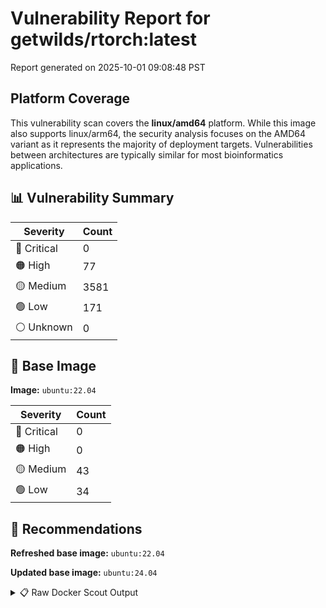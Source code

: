 # Vulnerability Report for getwilds/rtorch:latest

Report generated on 2025-10-01 09:08:48 PST

## Platform Coverage

This vulnerability scan covers the **linux/amd64** platform. While this image also supports linux/arm64, the security analysis focuses on the AMD64 variant as it represents the majority of deployment targets. Vulnerabilities between architectures are typically similar for most bioinformatics applications.

## 📊 Vulnerability Summary

| Severity | Count |
|----------|-------|
| 🔴 Critical | 0 |
| 🟠 High | 77 |
| 🟡 Medium | 3581 |
| 🟢 Low | 171 |
| ⚪ Unknown | 0 |

## 🐳 Base Image

**Image:** `ubuntu:22.04`

| Severity | Count |
|----------|-------|
| 🔴 Critical | 0 |
| 🟠 High | 0 |
| 🟡 Medium | 43 |
| 🟢 Low | 34 |

## 🔄 Recommendations

**Refreshed base image:** `ubuntu:22.04`

**Updated base image:** `ubuntu:24.04`

<details>
<summary>📋 Raw Docker Scout Output</summary>

```text
Target               │  getwilds/rtorch:latest  │    0C    77H   3581M   171L   
    digest             │  9db737f835a7                    │                               
  Base image           │  ubuntu:22.04                    │    0C     0H    43M    34L    
  Refreshed base image │  ubuntu:22.04                    │    0C     0H     4M    13L    
                       │                                  │                 -39    -21    
  Updated base image   │  ubuntu:24.04                    │    0C     0H     5M     6L    
                       │                                  │                 -38    -28    

What's next:
    View vulnerabilities → docker scout cves getwilds/rtorch:latest
    View base image update recommendations → docker scout recommendations getwilds/rtorch:latest
    Include policy results in your quickview by supplying an organization → docker scout quickview getwilds/rtorch:latest --org <organization>
```
</details>
